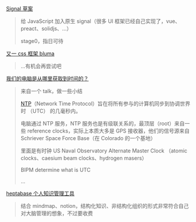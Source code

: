 [Signal 草案](https://github.com/proposal-signals/proposal-signals)

> 给 JavaScript 加入原生 signal（很多 UI 框架已经自己实现了，vue、preact、solidjs、...）
>
> stage0，指日可待

[又一 css 框架 bluma](https://github.com/jgthms/bulma)

> ...有机会再尝试吧

[我们的电脑是从哪里获取到时间的？](https://dotat.at/@/2023-05-26-whence-time.html)

> 来自一个 talk，做一些小结
>
> [NTP](https://en.wikipedia.org/wiki/Network_Time_Protocol)（Network Time Protocol）旨在将所有参与的计算机同步到协调世界时 （UTC） 的几毫秒内。
>
> 电脑通过 NTP 服务，NTP 服务也是有级联关系的，最顶层（root）来自一些 reference clocks，实际上本质大多是 GPS 接收器，他们的信号源来自 Schriever Space Force Base（在 Colorado 的一个基地）
>
> 里面是有时钟 US Naval Observatory Alternate Master Clock （atomic clocks、caesium beam clocks、hydrogen masers）
>
> BIPM determine what is UTC
>
> ...

[heptabase 个人知识管理工具](https://heptabase.com/)

> 结合 mindmap、notion，结构化知识、非结构化组织的形式非常符合自己对大脑管理的想象，不过要收费
